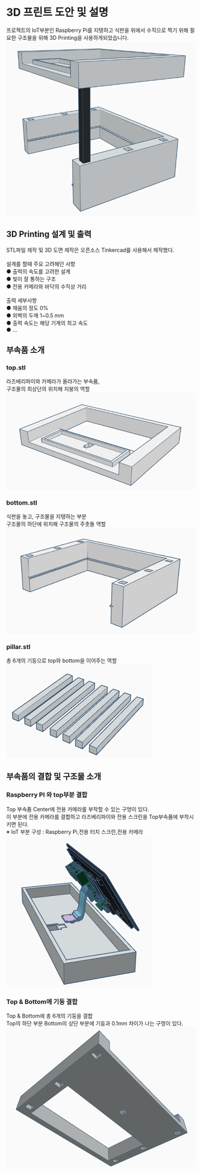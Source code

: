 <h1>3D 프린트 도안 및 설명</h1>
프로젝트의 IoT부분인 Raspberry Pi를 지탱하고 식판을 위에서 수직으로 찍기 위해 필요한 구조물을 위해 
3D Printing을 사용하게되었습니다.

<div align="center">
<img src="/3D_printing/asset/all.png">

</div>

<div align="left">
 
<h2>3D Printing 설계 및 출력</h2>
STL파일 제작 및 3D 도면 제작은 오픈소스 Tinkercad를 사용해서 제작했다. <br><br>
설계를 할때 주요 고려해던 사항 <br>
  ● 출력의 속도를 고려한 설계 <br>
  ● 빛이 잘 통하는 구조 <br>
  ● 전용 카메라와 바닥의 수직상 거리 <br><br>
출력 세부사항 <br>
  ● 채움의 정도 0% <br>
  ● 외벽의 두깨 1~0.5 mm <br>
  ● 출력 속도는 해당 기계의 최고 속도 <br>
  ● ... <br>

<h2>부속품 소개</h2>
<h3>top.stl</h3>
라즈베리파이와 카메라가 올라가는 부속품, <br>
구조물의 최상단의 위치해 지붕의 역할
<img src="/3D_printing/asset/top.png">
<h3>bottom.stl</h3>
식판을 놓고, 구조물을 지탱하는 부분 <br>
구조물의 하단에 위치해 구조물의 주춧돌 역할 <br>
<img src="/3D_printing/asset/bottom.png">
<h3>pillar.stl</h3>
총 6개의 기둥으로 top와 bottom을 이어주는 역할
<br>
<img src="/3D_printing/asset/pill.png">
  
<h2>부속품의 결합 및 구조물 소개 </h2>
<h3>Raspberry PI 와 top부분 결합 </h3>
Top 부속품 Center에 전용 카메라를 부착할 수 있는 구멍이 있다. <br>
이 부분에 전용 카메라를 결합하고 라즈베리파이와 전용 스크린을 Top부속품에 부착시키면 된다.<br>
※ IoT 부분 구성 : Raspberry Pi,전용 터치 스크린,전용 카메라 <br>
<img src="/3D_printing/asset/rasp1.png">
  
<h3>Top & Bottom에 기둥 결합 </h3>
Top & Bottom에 총 6개의 기둥을 결합 <br>
Top의 하단 부분 Bottom의 상단 부분에 기둥과 0.1mm 차이가 나는 구멍이 있다.
<img src="/3D_printing/asset/top2.png">


</div>
